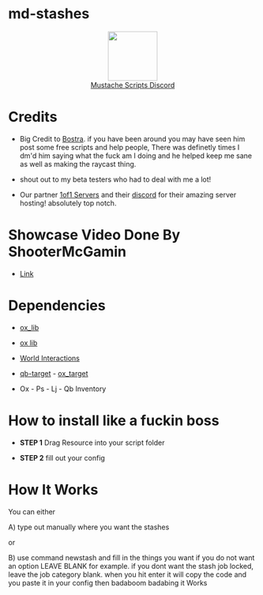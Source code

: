 <h1>md-stashes</h1>
<div align="center">
  <a href="https://discord.gg/sAMzrB4DDx">
    <img align="center" src="https://cdn.discordapp.com/attachments/1164709522691076120/1185676859363557457/Discord_logo.svg.png?ex=65907aa0&is=657e05a0&hm=dd2a8924c3a3d84507747ab2bac036e5fc219c697e084c9aa13ba468ff725bde&" width="100">
  </a><br>
  <a href="https://discord.gg/sAMzrB4DDx">Mustache Scripts Discord</a><br>
</div>

<h1>Credits</h1>

- Big Credit to [Bostra](https://discord.gg/5ncbwMNq). if you have been around you may have seen him post some free scripts and help people, There was definetly times I dm'd him saying what the fuck am I doing and he helped keep me sane as well as making the raycast thing.

- shout out to my beta testers who had to deal with me a lot!

- Our partner [1of1 Servers]( https://1of1servers.com/) and their [discord](https://discord.gg/1of1servers) for their amazing server hosting! absolutely top notch.

<h1>Showcase Video Done By ShooterMcGamin</h1>

- [Link](https://www.youtube.com/watch?v=N0zdbZ3CM9Y)

<h1>Dependencies</h1>


- [ox_lib](https://github.com/overextended/ox_lib/releases/tag/v3.16.3)

- [ox lib](https://github.com/overextended/ox_lib/releases/tag/v3.16.3)

- [World Interactions](https://github.com/darktrovx/interact)

- [qb-target](https://github.com/qbcore-framework/qb-target)  - [ox_target](https://github.com/overextended/ox_target)

- Ox - Ps - Lj - Qb Inventory


<h1>How to install like a fuckin boss</h1>

- **STEP 1**
Drag Resource into your script folder

- **STEP 2** 
fill out your config

<h1>How It Works</h1>
You can either 


A) type out manually where you want the stashes 

or 

B) use command newstash and fill in the things you want
if you do not want an option LEAVE BLANK
for example. if you dont want the stash job locked, leave the job category blank.
when you hit enter it will copy the code and you paste it in your config then badaboom badabing it Works


